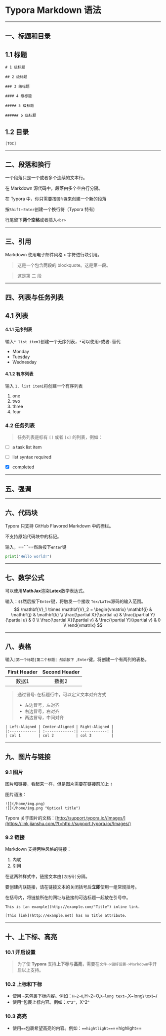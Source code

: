 # Typora Markdown 语法

----

## 一、标题和目录

## 1.1 标题

`# 1 级标题`

`## 2 级标题`

`### 3 级标题`

`#### 4 级标题`

`##### 5 级标题`

`###### 6 级标题`

## 1.2 目录

`[TOC]`

---

## 二、段落和换行

一个段落只是一个或者多个连续的文本行。

在 Markdown 源代码中，段落由多个空白行分隔。

在 Typora 中，你只需要按`回车键`来创建一个新的段落

按`Shift`+`Enter`创建一个换行符（Typora 特有)

行尾留下**两个空格**或者插入`<br>`

---

## 三、引用

Markdown 使用电子邮件风格 `>` 字符进行块引用。

> 这是一个包含两段的 blockquote。这是第一段。

> 这是第 二 段



---

## 四、列表与任务列表

## 4.1 列表

#### 4.1.1 无序列表

输入`* list item1`创建一个无序列表，`*`可以使用`+`或者`-`替代

* Monday
* Tuesday
* Wednesday

#### 4.1.2 有序列表

输入 `1. list item1`将创建一个有序列表

1. one
2. two
3. three
4. four

### 4.2 任务列表

> 任务列表是标有 `[]` 或者 `[x]` 的列表，例如：

- [ ] a task list item
- [ ] list syntax required

- [x] completed

---

## 五、强调



---

## 六、代码块

Typora 只支持 GitHub Flavored Markdown 中的栅栏。

不支持原始代码块中的标记。

输入，==```==然后按下`enter`键

```python
print("Hello world!")
```

---

## 七、数学公式

可以使用**MathJax**渲染**Latex**数学表达式。

输入：`$$`然后按下`Enter`键，将触发一个接收 `Tex/LaTex`源码的输入范围。
$$
\mathbf{V}_1 \times \mathbf{V}_2 =  \begin{vmatrix} 
\mathbf{i} & \mathbf{j} & \mathbf{k} \\
\frac{\partial X}{\partial u} &  \frac{\partial Y}{\partial u} & 0 \\
\frac{\partial X}{\partial v} &  \frac{\partial Y}{\partial v} & 0 \\
\end{vmatrix}
$$


---

## 八、表格

输入`|第一个标题|第二个标题| 然后按下 `,`Enter`键，将创建一个有两列的表格。

| First Header | Second Header |
| :----------: | :-----------: |
|    数据1     |     数据2     |

> 通过冒号`:`在标题行中，可以定义文本对齐方式
>
> - 左边冒号，左对齐
> - 右边冒号，右对齐
> - 两边冒号，中间对齐

```
| Left-Aligned | Center-Aligned | Right-Aligned |
|:------------ | :-------------:| ------------: |
| col 1        | col 2          | col 3         |
```



---

## 九、图片与链接

### 9.1 图片

图片和链接，看起来一样，但是图片需要在链接前加上 `!`

图片语法：

```
![](/home/img.png)
![](/home/img.png "Optical title")
```

Typora 关于图片的文档：[http://support.typora.io//Images/](https://link.jianshu.com/?t=http://support.typora.io//Images/)

### 9.2 链接

Markdown 支持两种风格的链接：

1. 内联
2. 引用

在这两种样式中，链接文本由`[方括号]`分隔。

要创建内联链接，请在链接文本的关闭括号后**立即**使用一组常规括号。

在括号内，将链接所在的网址与链接的可选标题一起放在引号中。

```
This is [an example](http://example.com/"Title") inline link.

[This link](http://example.net) has no title attribute.
```



---

## 十、上下标、高亮

### 10.1 开启设置

> 为了使 **Typora** 支持**上下标**与**高亮**，需要在`文件->偏好设置->Markdown`中开启以上支持。

### 10.2 上标和下标

- 使用 `~`来包裹下标内容。例如：`H~2~O`,H~2~O,`X~long text~`,X~long\ text~/
- 使用`^`包裹上标内容。例如：`X^2^`，X^2^

### 10.3 高亮

- 使用`==`包裹希望高亮的内容。例如：`==hightlight==`==highlight==



